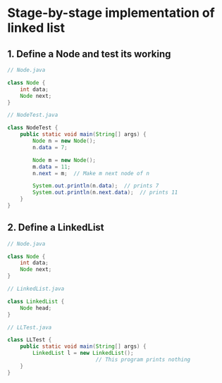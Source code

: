 # Stage-by-stage implementation of linked list

## 1. Define a Node and test its working

``` java
// Node.java

class Node {
    int data;
    Node next;
}
```

``` java
// NodeTest.java

class NodeTest {
    public static void main(String[] args) {
        Node n = new Node();
        n.data = 7;

        Node m = new Node();
        m.data = 11;
        n.next = m;  // Make m next node of n

        System.out.println(n.data);  // prints 7
        System.out.println(n.next.data);  // prints 11
    }
}
```

## 2. Define a LinkedList

``` java
// Node.java

class Node {
    int data;
    Node next;
}
```

``` java
// LinkedList.java

class LinkedList {
    Node head; 
}
```

``` java
// LLTest.java 

class LLTest {
    public static void main(String[] args) {
        LinkedList l = new LinkedList();
                            // This program prints nothing
    }
}
```

